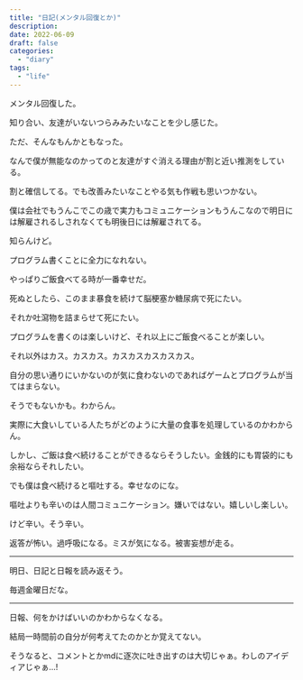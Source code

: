 ```yaml
---
title: "日記(メンタル回復とか)"
description:
date: 2022-06-09
draft: false
categories:
  - "diary"
tags:
  - "life"
---
```


メンタル回復した。

知り合い、友達がいないつらみみたいなことを少し感じた。

ただ、そんなもんかともなった。

なんで僕が無能なのかってのと友達がすぐ消える理由が割と近い推測をしている。

割と確信してる。でも改善みたいなことやる気も作戦も思いつかない。

僕は会社でもうんこでこの歳で実力もコミュニケーションもうんこなので明日には解雇されるしされなくても明後日には解雇されてる。

知らんけど。

プログラム書くことに全力になれない。

やっぱりご飯食べてる時が一番幸せだ。

死ぬとしたら、このまま暴食を続けて脳梗塞か糖尿病で死にたい。

それか吐瀉物を詰まらせて死にたい。

プログラムを書くのは楽しいけど、それ以上にご飯食べることが楽しい。

それ以外はカス。カスカス。カスカスカスカスカス。

自分の思い通りにいかないのが気に食わないのであればゲームとプログラムが当てはまらない。

そうでもないかも。わからん。

実際に大食いしている人たちがどのように大量の食事を処理しているのかわからん。

しかし、ご飯は食べ続けることができるならそうしたい。金銭的にも胃袋的にも余裕ならそれしたい。

でも僕は食べ続けると嘔吐する。幸せなのにな。

嘔吐よりも辛いのは人間コミュニケーション。嫌いではない。嬉しいし楽しい。

けど辛い。そう辛い。

返答が怖い。過呼吸になる。ミスが気になる。被害妄想が走る。

---

明日、日記と日報を読み返そう。

毎週金曜日だな。

---

日報、何をかけばいいのかわからなくなる。

結局一時間前の自分が何考えてたのかとか覚えてない。

そうなると、コメントとかmdに逐次に吐き出すのは大切じゃぁ。わしのアイディアじゃぁ...!
